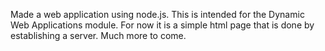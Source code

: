 Made a web application using node.js.
This is intended for the Dynamic Web Applications module.
For now it is a simple html page that is done by establishing a server.
Much more to come.